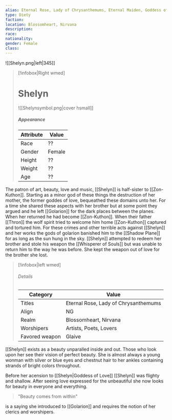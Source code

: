 ```yaml
---
alias: Eternal Rose, Lady of Chrysanthemums, Eternal Maiden, Goddess of Love
type: Diety
faction: 
location: Blossomheart, Nirvana 
description:  
race: 
nationality:
gender: Female
class: 
---
```



![[Shelyn.png|left|345]]

> [!infobox|Right wmed]
> # Shelyn
> ![[Shelynsymbol.png|cover hsmall]]
> ##### Appearance
> | Attribute |  Value
> | ---- | ---- |
> | Race | ?? |
> | Gender | Female |
> | Height | ?? |
> | Weight | ?? |
> | Age | ?? |

The patron of art, beauty, love and music, [[Shelyn]] is half-sister to [[Zon-Kuthon]]. Starting as a minor god of these things the destruction of her mother, the former goddes of love, bequeathed these domains unto her. For a time she shared these aspects with her brother but at some point they argued and he left [[Golarion]] for the dark places between the planes. When her returned he had become [[Zon-Kuthon]]. When their father [[Thron]] the wolf spirit tried to welcome him home [[Zon-Kuthon]] captured and tortured him. For these crimes and other terrible acts against [[Shelyn]] and her works the gods of golarion banished him to the [[Shadow Plane]] for as long as the sun hung in the sky. [[Shelyn]] attempted to redeem her brother and stole his weapon the [[Whisperer of Souls]] but was unable to return him to the way he was before. She kept the weapon out of love for the brother she lost.

> [!infobox|left wmed]
> ###### Details
> | Category | Value
> | ---- | ---- |
> | Titles | Eternal Rose, Lady of Chrysanthemums |
> | Align | NG |
> | Realm | Blossomheart, Nirvana |
> | Worshipers | Artists, Poets, Lovers |
> | Favored weapon | Glaive |

[[Shelyn]] exists as a beauty unparalled inside and out. Those who look upon her see their vision of perfect beauty. She is almost always a young wonman with silver or blue eyes and chestnut hair to her ankles containing strands of bright colors throughout.

Before her acension to [[Shelyn|Goddess of Love]] [[Shelyn]] was flighty and shallow. After seeing love expressed for the unbeautiful she now looks for beauty in everyone and everything. 

>"Beauty comes from within" 

is a saying she introduced to [[Golarion]] and requires the notion of her clerics and worshipers.